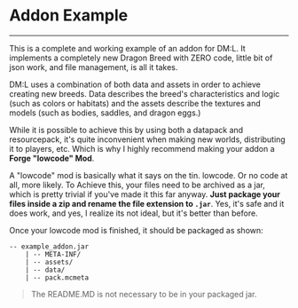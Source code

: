 # Addon Example
___
This is a complete and working example of an addon for DM:L. It implements a completely new Dragon Breed with ZERO code,
little bit of json work, and file management, is all it takes.

DM:L uses a combination of both data and assets in order to achieve creating new breeds. Data describes the breed's
characteristics and logic (such as colors or habitats) and the assets describe the textures and models (such as bodies,
saddles, and dragon eggs.)

While it is possible to achieve this by using both a datapack and resourcepack, it's quite inconvenient when making
new worlds, distributing it to players, etc. Which is why I highly recommend making your addon a **Forge "lowcode" Mod**.

A "lowcode" mod is basically what it says on the tin. lowcode. Or no code at all, more likely. To Achieve this, your
files need to be archived as a jar, which is pretty trivial if you've made it this far anyway. **Just package your files
inside a zip and rename the file extension to `.jar`**. Yes, it's safe and it does work, and yes, I realize its not
ideal, but it's better than before.

Once your lowcode mod is finished, it should be packaged as shown:
```
-- example_addon.jar
    | -- META-INF/
    | -- assets/
    | -- data/
    | -- pack.mcmeta
```
> The README.MD is not necessary to be in your packaged jar.
